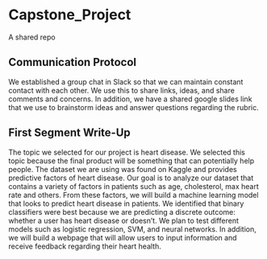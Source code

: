 # Capstone_Project
A shared repo
## Communication Protocol
We established a group chat in Slack so that we can maintain constant contact with each other. We use this to share links, ideas, and share comments and concerns. In addition, we have a shared google slides link that we use to brainstorm ideas and answer questions regarding the rubric. 
## First Segment Write-Up
The topic we selected for our project is heart disease. We selected this topic because the final product will be something that can potentially help people. The dataset we are using was found on Kaggle and provides predictive factors of heart disease. Our goal is to analyze our dataset that contains a variety of factors in patients such as age, cholesterol, max heart rate and others. From these factors, we will build a machine learning model that looks to predict heart disease in patients. We identified that binary classifiers were best because we are predicting a discrete outcome: whether a user has heart disease or doesn’t. We plan to test different models such as logistic regression, SVM, and neural networks. In addition, we will build a webpage that will allow users to input information and receive feedback regarding their heart health.
